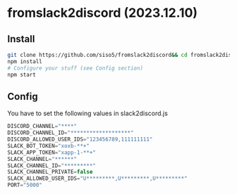 # fromslack2discord (2023.12.10)

## Install
```sh
git clone https://github.com/siso5/fromslack2discord&& cd fromslack2discord
npm install
# Configure your stuff (see Config section)
npm start
```

## Config
You have to set the following values in slack2discord.js
```javascript
DISCORD_CHANNEL="****"
DISCORD_CHANNEL_ID="*******************"
DISCORD_ALLOWED_USER_IDS="123456789,111111111"
SLACK_BOT_TOKEN="xoxb-**+"
SLACK_APP_TOKEN="xapp-1-**+"
SLACK_CHANNEL="******"
SLACK_CHANNEL_ID="*********"
SLACK_CHANNEL_PRIVATE=false
SLACK_ALLOWED_USER_IDS="U*********,U*********,U*********"
PORT="5000"

```